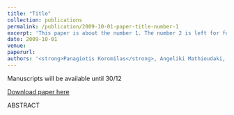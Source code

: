 ```yaml
---
title: "Title"
collection: publications
permalink: /publication/2009-10-01-paper-title-number-1
excerpt: 'This paper is about the number 1. The number 2 is left for future work.'
date: 2009-10-01
venue: 
paperurl: 
authors: '<strong>Panagiotis Koromilas</strong>, Angeliki Mathioudaki, Sotirios Dimos, Dimitris Fotakis'
---
```


Manuscripts will be available until 30/12

[Download paper here](http://academicpages.github.io/files/paper1.pdf)

ABSTRACT
